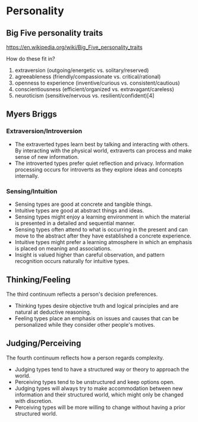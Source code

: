 # Personality

## Big Five personality traits

https://en.wikipedia.org/wiki/Big_Five_personality_traits

How do these fit in?

1. extraversion (outgoing/energetic vs. solitary/reserved)
2. agreeableness (friendly/compassionate vs. critical/rational)
3. openness to experience (inventive/curious vs. consistent/cautious)
4. conscientiousness (efficient/organized vs. extravagant/careless)
5. neuroticism (sensitive/nervous vs. resilient/confident)[4]


## Myers Briggs

### Extraversion/Introversion
* The extraverted types learn best by talking and interacting with others. By interacting with the physical world, extraverts can process and make sense of new information.
* The introverted types prefer quiet reflection and privacy. Information processing occurs for introverts as they explore ideas and concepts internally.

### Sensing/Intuition

* Sensing types are good at concrete and tangible things.
* Intuitive types are good at abstract things and ideas.
* Sensing types might enjoy a learning environment in which the material is presented in a detailed and sequential manner.
* Sensing types often attend to what is occurring in the present and can move to the abstract after they have established a concrete experience.
* Intuitive types might prefer a learning atmosphere in which an emphasis is placed on meaning and associations.
* Insight is valued higher than careful observation, and pattern recognition occurs naturally for intuitive types.

## Thinking/Feeling
The third continuum reflects a person's decision preferences.

* Thinking types desire objective truth and logical principles and are natural at deductive reasoning.
* Feeling types place an emphasis on issues and causes that can be personalized while they consider other people's motives.

## Judging/Perceiving
The fourth continuum reflects how a person regards complexity.
* Judging types tend to have a structured way or theory to approach the world.
* Perceiving types tend to be unstructured and keep options open.
* Judging types will always try to make accommodation between new information and their structured world, which might only be changed with discretion.
* Perceiving types will be more willing to change without having a prior structured world.

